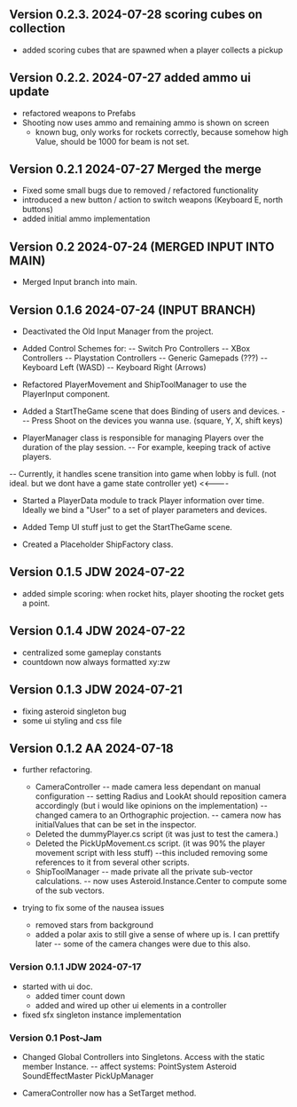 ## Version 0.2.3. 2024-07-28 scoring cubes on collection
  - added scoring cubes that are spawned when a player collects a pickup

## Version 0.2.2. 2024-07-27 added ammo ui update
  - refactored weapons to Prefabs
  - Shooting now uses ammo and remaining ammo is shown on screen
    - known bug, only works for rockets correctly, because somehow high Value, should be 1000 for beam is not set.

## Version 0.2.1 2024-07-27 Merged the merge
  - Fixed some small bugs due to removed / refactored functionality
  - introduced a new button / action to switch weapons (Keyboard E, north buttons)
  - added initial ammo implementation

## Version 0.2 2024-07-24  (MERGED INPUT INTO MAIN)
  - Merged Input branch into main.

## Version 0.1.6 2024-07-24  (INPUT BRANCH)
  - Deactivated the Old Input Manager from the project.
  - Added Control Schemes for: 
    -- Switch Pro Controllers
    -- XBox Controllers
    -- Playstation Controllers
    -- Generic Gamepads (???)
    -- Keyboard Left (WASD)
    -- Keyboard Right (Arrows)

  - Refactored PlayerMovement and ShipToolManager to use the PlayerInput component.
  - Added a StartTheGame scene that does Binding of users and devices.
      --- Press Shoot on the devices you wanna use. (square, Y, X, shift keys)

  - PlayerManager class is responsible for managing Players over the duration of the play session.
   -- For example, keeping track of active players.

   -- Currently, it handles scene transition into game when lobby is full. (not ideal. but we dont have a game state controller yet) <<----

  - Started a PlayerData module to track Player information over time. Ideally we bind a "User" to a set of player parameters and devices.
  - Added Temp UI stuff just to get the StartTheGame scene.

  - Created a Placeholder ShipFactory class.

## Version 0.1.5 JDW 2024-07-22
- added simple scoring: when rocket hits, player shooting the rocket gets a point.

## Version 0.1.4 JDW 2024-07-22
- centralized some gameplay constants
- countdown now always formatted xy:zw

## Version 0.1.3 JDW 2024-07-21

- fixing asteroid singleton bug
- some ui styling and css file

## Version 0.1.2 AA 2024-07-18
- further refactoring.
    - CameraController
      -- made camera less dependant on manual configuration
      -- setting Radius and LookAt should reposition camera accordingly (but i would like opinions on the implementation)
      -- changed camera to an Orthographic projection.
      -- camera now has initialValues that can be set in the inspector.
    - Deleted the dummyPlayer.cs script (it was just to test the camera.)
    - Deleted the PickUpMovement.cs script. (it was 90% the player movement script with less stuff)
        --this included removing some references to it from several other scripts.
    - ShipToolManager
      -- made private all the private sub-vector calculations.
      -- now uses Asteroid.Instance.Center to compute some of the sub vectors.


- trying to fix some of the nausea issues
  - removed stars from background
  - added a polar axis to still give a sense of where up is. I can prettify later
  -- some of the camera changes were due to this also.



### Version 0.1.1 JDW 2024-07-17
- started with ui doc. 
  - added timer count down
  - added and wired up other ui elements in a controller
- fixed sfx singleton instance implementation


### Version 0.1 Post-Jam

- Changed Global Controllers into  Singletons.
    Access with the static member Instance.
    -- affect systems: 
        PointSystem
        Asteroid
        SoundEffectMaster
        PickUpManager

- CameraController now has a SetTarget method.

